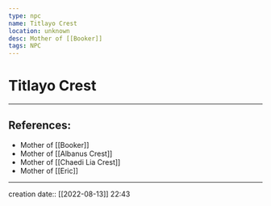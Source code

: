 ```yaml
---
type: npc
name: Titlayo Crest
location: unknown
desc: Mother of [[Booker]]
tags: NPC
---
```


# Titlayo Crest
___ 
## References: 
- Mother of [[Booker]]
- Mother of [[Albanus Crest]]
- Mother of [[Chaedi Lia Crest]]
- Mother of [[Eric]]
--- 
creation date:: [[2022-08-13]] 22:43